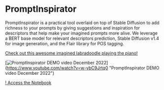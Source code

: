# PromptInspirator

PromptInspirator is a practical tool overlaid on top of Stable Diffusion to add richness to your prompts by giving suggestions and inspiration for descriptors that help make your imagined prompts more alive.
We leverage a BERT base model for relevant descriptors prediction, Stable Diffusion v1.4 for image generation, and the Flair library for POS tagging.

[Check out this awesome imagined labradoodle playing the piano!](https://www.youtube.com/watch?v=w-ybC9Jrtq0 "PromptInspirator DEMO video December 2022")


[![PromptInspirator DEMO video December 2022](<img width="1512" alt="Screenshot 2022-12-07 at 6 36 52 PM" src="https://user-images.githubusercontent.com/16408205/206156851-6058bb30-d038-432e-b398-f37e567b5c19.png">)]
(https://www.youtube.com/watch?v=w-ybC9Jrtq0 "PromptInspirator DEMO video December 2022")


[! Access the Notebook](https://colab.research.google.com/drive/1ZoJfgBdmZMIfOxDElOFCDTE6CX11Kx3U?usp=sharing)

